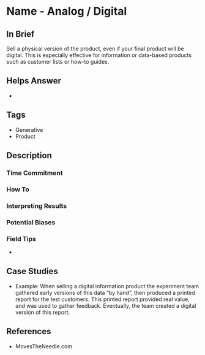 # Name - Analog / Digital

## In Brief

Sell a physical version of the product, even if your final product will be digital. This is especially effective for information or data-based products such as customer lists or how-to guides. 

## Helps Answer
 * 

## Tags
 * Generative
 * Product

## Description

### Time Commitment

### How To

### Interpreting Results

### Potential Biases

### Field Tips
 * 

## Case Studies
 * Example: When selling a digital information product the experiment team gathered early versions of this data “by hand”, then produced a printed report for the test customers. This printed report provided real value, and was used to gather feedback. Eventually, the team created a digital version of this report.
 
## References
 * MovesTheNeedle.com
